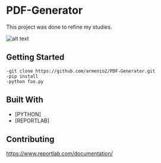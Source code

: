 # PDF-Generator

This project was done to refine my studies.

![alt text](https://imgur.com/9YCqDCs)

## Getting Started

```
-git clone https://github.com/armenio2/PDF-Generator.git
-pip install
-python foo.py
```

## Built With

* [PYTHON]
* [REPORTLAB]

## Contributing

https://www.reportlab.com/documentation/
